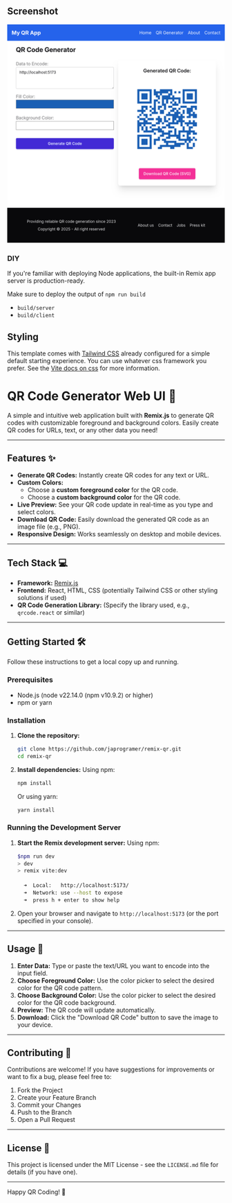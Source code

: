 ## Screenshot

![UI Screenshot](./docs/ui-screenshot.png)

### DIY

If you're familiar with deploying Node applications, the built-in Remix app server is production-ready.

Make sure to deploy the output of `npm run build`

- `build/server`
- `build/client`

## Styling

This template comes with [Tailwind CSS](https://tailwindcss.com/) already configured for a simple default starting experience. You can use whatever css framework you prefer. See the [Vite docs on css](https://vitejs.dev/guide/features.html#css) for more information.
# QR Code Generator Web UI 🚀

A simple and intuitive web application built with **Remix.js** to generate QR codes with customizable foreground and background colors. Easily create QR codes for URLs, text, or any other data you need!

---

## Features ✨

* **Generate QR Codes:** Instantly create QR codes for any text or URL.
* **Custom Colors:**
    * Choose a **custom foreground color** for the QR code.
    * Choose a **custom background color** for the QR code.
* **Live Preview:** See your QR code update in real-time as you type and select colors.
* **Download QR Code:** Easily download the generated QR code as an image file (e.g., PNG).
* **Responsive Design:** Works seamlessly on desktop and mobile devices.

---

## Tech Stack 💻

* **Framework:** [Remix.js](https://remix.run/)
* **Frontend:** React, HTML, CSS (potentially Tailwind CSS or other styling solutions if used)
* **QR Code Generation Library:** (Specify the library used, e.g., `qrcode.react` or similar)

---

## Getting Started 🛠️

Follow these instructions to get a local copy up and running.

### Prerequisites

* Node.js (node v22.14.0 (npm v10.9.2) or higher)
* npm or yarn

### Installation

1.  **Clone the repository:**
    ```bash
    git clone https://github.com/japrogramer/remix-qr.git
    cd remix-qr
    ```

2.  **Install dependencies:**
    Using npm:
    ```bash
    npm install
    ```
    Or using yarn:
    ```bash
    yarn install
    ```

### Running the Development Server

1.  **Start the Remix development server:**
    Using npm:
    ```bash
    $npm run dev
    > dev
    > remix vite:dev

      ➜  Local:   http://localhost:5173/
      ➜  Network: use --host to expose
      ➜  press h + enter to show help

    ```

2.  Open your browser and navigate to `http://localhost:5173` (or the port specified in your console).

---

## Usage 🎨

1.  **Enter Data:** Type or paste the text/URL you want to encode into the input field.
2.  **Choose Foreground Color:** Use the color picker to select the desired color for the QR code pattern.
3.  **Choose Background Color:** Use the color picker to select the desired color for the QR code background.
4.  **Preview:** The QR code will update automatically.
5.  **Download:** Click the "Download QR Code" button to save the image to your device.

---

## Contributing 🤝

Contributions are welcome! If you have suggestions for improvements or want to fix a bug, please feel free to:

1.  Fork the Project
2.  Create your Feature Branch
3.  Commit your Changes
4.  Push to the Branch
5.  Open a Pull Request

---

## License 📄

This project is licensed under the MIT License - see the `LICENSE.md` file for details (if you have one).

---
Happy QR Coding! 🎉
